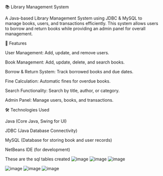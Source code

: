 📚 Library Management System

A Java-based Library Management System using JDBC & MySQL to manage books, users, and transactions efficiently. This system allows users to borrow and return books while providing an admin panel for overall management.

🚀 Features

User Management: Add, update, and remove users.

Book Management: Add, update, delete, and search books.

Borrow & Return System: Track borrowed books and due dates.

Fine Calculation: Automatic fines for overdue books.

Search Functionality: Search by title, author, or category.

Admin Panel: Manage users, books, and transactions.

🛠️ Technologies Used

Java (Core Java, Swing for UI)

JDBC (Java Database Connectivity)

MySQL (Database for storing book and user records)

NetBeans IDE (for development)

These are the sql tables created
![image](https://github.com/user-attachments/assets/b3e97ecb-5986-48cc-99e9-45788185eb65)
![image](https://github.com/user-attachments/assets/28da9061-1cb0-4b7a-8aa3-4ce1ed6c001e)
![image](https://github.com/user-attachments/assets/bf54db2d-eadf-4c0e-b1bd-22d0d8d99714)

![image](https://github.com/user-attachments/assets/9dc9024d-89d6-463b-952a-2513208b0510)
![image](https://github.com/user-attachments/assets/adf89587-e11c-40d6-916a-bab60ee3ae16)
![image](https://github.com/user-attachments/assets/4568c91b-886f-437e-b94c-4e72d1a674fd)


